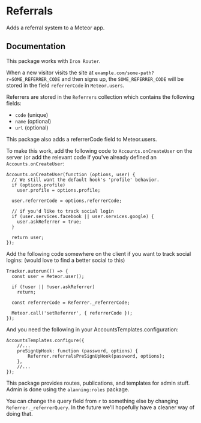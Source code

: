 # Referrals

Adds a referral system to a Meteor app.

## Documentation

This package works with `Iron Router`.

When a new visitor visits the site at `example.com/some-path?r=SOME_REFERRER_CODE` and then signs up, the `SOME_REFERRER_CODE` will be stored in the field `referrerCode` in `Meteor.users`.

Referrers are stored in the `Referrers` collection which contains the following fields:
- `code` (unique)
- `name` (optional)
- `url` (optional)

This package also adds a referrerCode field to Meteor.users.

To make this work, add the following code to `Accounts.onCreateUser` on the server (or add the relevant code if you've already defined an `Accounts.onCreateUser`:
```
Accounts.onCreateUser(function (options, user) {
  // We still want the default hook's 'profile' behavior.
  if (options.profile)
    user.profile = options.profile;

  user.referrerCode = options.referrerCode;

  // if you'd like to track social login
  if (user.services.facebook || user.services.google) {
    user.askReferrer = true;
  }

  return user;
});
```

Add the following code somewhere on the client if you want to track social logins:
(would love to find a better social to this)
```
Tracker.autorun(() => {
  const user = Meteor.user();

  if (!user || !user.askReferrer)
    return;

  const referrerCode = Referrer._referrerCode;

  Meteor.call('setReferrer', { referrerCode });
});

```

And you need the following in your AccountsTemplates.configuration:
```
AccountsTemplates.configure({
    //...
    preSignUpHook: function (password, options) {
        Referrer.referralsPreSignUpHook(password, options);
    },
    //...
});
```

This package provides routes, publications, and templates for admin stuff. Admin is done using the `alanning:roles` package.

You can change the query field from `r` to something else by changing `Referrer._referrerQuery`. In the future we'll hopefully have a cleaner way of doing that.